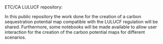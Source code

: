 ETC/CA LULUCF repository:

In this public repository the work done for the creation of a carbon sequestration potential map compatible with the LULUCF regulation will be shared. Furthermore, some notebooks will be made available to allow user interaction for the creation of the carbon potential maps for different scenarios. 
